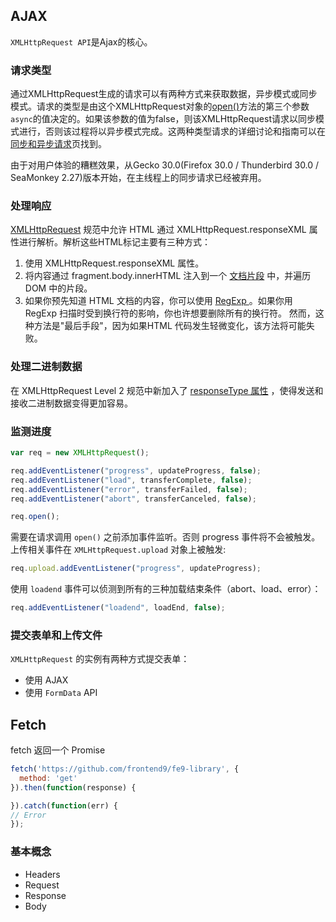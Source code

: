 ## AJAX

`XMLHttpRequest API`是Ajax的核心。

### 请求类型

通过XMLHttpRequest生成的请求可以有两种方式来获取数据，异步模式或同步模式。请求的类型是由这个XMLHttpRequest对象的[open()](https://developer.mozilla.org/zh-CN/docs/Web/API/XMLHttpRequest/open)方法的第三个参数`async`的值决定的。如果该参数的值为false，则该XMLHttpRequest请求以同步模式进行，否则该过程将以异步模式完成。这两种类型请求的详细讨论和指南可以在[同步和异步请求](https://developer.mozilla.org/zh-CN/docs/Web/API/XMLHttpRequest/Synchronous_and_Asynchronous_Requests)页找到。

由于对用户体验的糟糕效果，从Gecko 30.0(Firefox 30.0 / Thunderbird 30.0 / SeaMonkey 2.27)版本开始，在主线程上的同步请求已经被弃用。

### 处理响应

[XMLHttpRequest](http://dvcs.w3.org/hg/xhr/raw-file/tip/Overview.html) 规范中允许 HTML 通过 XMLHttpRequest.responseXML 属性进行解析。解析这些HTML标记主要有三种方式：

1. 使用 XMLHttpRequest.responseXML 属性。
2. 将内容通过 fragment.body.innerHTML 注入到一个 [文档片段](https://developer.mozilla.org/zh-CN/docs/Web/API/DocumentFragment) 中，并遍历 DOM 中的片段。
3. 如果你预先知道 HTML 文档的内容，你可以使用 [RegExp ](https://developer.mozilla.org/zh-CN/docs/Web/JavaScript/Reference/Global_Objects/RegExp)。如果你用 RegExp 扫描时受到换行符的影响，你也许想要删除所有的换行符。 然而，这种方法是"最后手段"，因为如果HTML 代码发生轻微变化，该方法将可能失败。

### 处理二进制数据

在 XMLHttpRequest Level 2 规范中新加入了 [responseType 属性](http://www.w3.org/TR/XMLHttpRequest2/#the-responsetype-attribute) ，使得发送和接收二进制数据变得更加容易。

### 监测进度

```javascript
var req = new XMLHttpRequest();

req.addEventListener("progress", updateProgress, false);
req.addEventListener("load", transferComplete, false);
req.addEventListener("error", transferFailed, false);
req.addEventListener("abort", transferCanceled, false);

req.open();
```

需要在请求调用 `open()` 之前添加事件监听。否则 progress 事件将不会被触发。上传相关事件在 `XMLHttpRequest.upload` 对象上被触发:

```javascript
req.upload.addEventListener("progress", updateProgress);
```

使用 `loadend` 事件可以侦测到所有的三种加载结束条件（abort、load、error）：

```javascript
req.addEventListener("loadend", loadEnd, false);
```

### 提交表单和上传文件

`XMLHttpRequest` 的实例有两种方式提交表单：

- 使用 AJAX
- 使用 `FormData` API

## Fetch

fetch 返回一个 Promise

```javascript
fetch('https://github.com/frontend9/fe9-library', {
  method: 'get'
}).then(function(response) {

}).catch(function(err) {
// Error
});
```

### 基本概念

- Headers
- Request
- Response
- Body